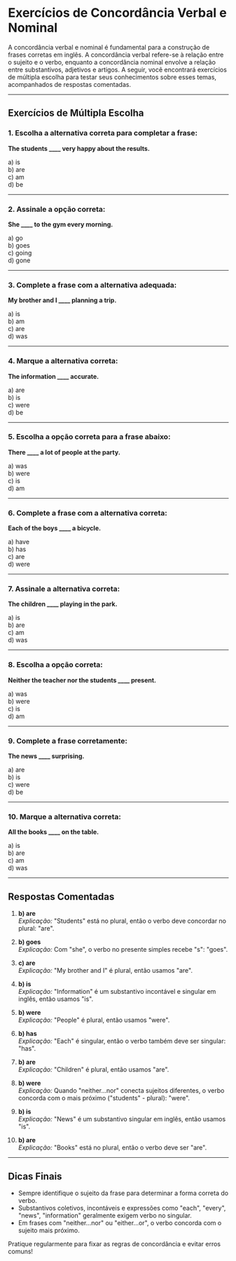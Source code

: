 
# Exercícios de Concordância Verbal e Nominal

A concordância verbal e nominal é fundamental para a construção de frases corretas em inglês. A concordância verbal refere-se à relação entre o sujeito e o verbo, enquanto a concordância nominal envolve a relação entre substantivos, adjetivos e artigos. A seguir, você encontrará exercícios de múltipla escolha para testar seus conhecimentos sobre esses temas, acompanhados de respostas comentadas.

---

## Exercícios de Múltipla Escolha

### 1. Escolha a alternativa correta para completar a frase:

**The students ____ very happy about the results.**

a) is  
b) are  
c) am  
d) be  

---

### 2. Assinale a opção correta:

**She ____ to the gym every morning.**

a) go  
b) goes  
c) going  
d) gone  

---

### 3. Complete a frase com a alternativa adequada:

**My brother and I ____ planning a trip.**

a) is  
b) am  
c) are  
d) was  

---

### 4. Marque a alternativa correta:

**The information ____ accurate.**

a) are  
b) is  
c) were  
d) be  

---

### 5. Escolha a opção correta para a frase abaixo:

**There ____ a lot of people at the party.**

a) was  
b) were  
c) is  
d) am  

---

### 6. Complete a frase com a alternativa correta:

**Each of the boys ____ a bicycle.**

a) have  
b) has  
c) are  
d) were  

---

### 7. Assinale a alternativa correta:

**The children ____ playing in the park.**

a) is  
b) are  
c) am  
d) was  

---

### 8. Escolha a opção correta:

**Neither the teacher nor the students ____ present.**

a) was  
b) were  
c) is  
d) am  

---

### 9. Complete a frase corretamente:

**The news ____ surprising.**

a) are  
b) is  
c) were  
d) be  

---

### 10. Marque a alternativa correta:

**All the books ____ on the table.**

a) is  
b) are  
c) am  
d) was  

---

## Respostas Comentadas

1. **b) are**  
   *Explicação:* "Students" está no plural, então o verbo deve concordar no plural: "are".

2. **b) goes**  
   *Explicação:* Com "she", o verbo no presente simples recebe "s": "goes".

3. **c) are**  
   *Explicação:* "My brother and I" é plural, então usamos "are".

4. **b) is**  
   *Explicação:* "Information" é um substantivo incontável e singular em inglês, então usamos "is".

5. **b) were**  
   *Explicação:* "People" é plural, então usamos "were".

6. **b) has**  
   *Explicação:* "Each" é singular, então o verbo também deve ser singular: "has".

7. **b) are**  
   *Explicação:* "Children" é plural, então usamos "are".

8. **b) were**  
   *Explicação:* Quando "neither...nor" conecta sujeitos diferentes, o verbo concorda com o mais próximo ("students" - plural): "were".

9. **b) is**  
   *Explicação:* "News" é um substantivo singular em inglês, então usamos "is".

10. **b) are**  
    *Explicação:* "Books" está no plural, então o verbo deve ser "are".

---

## Dicas Finais

- Sempre identifique o sujeito da frase para determinar a forma correta do verbo.
- Substantivos coletivos, incontáveis e expressões como "each", "every", "news", "information" geralmente exigem verbo no singular.
- Em frases com "neither...nor" ou "either...or", o verbo concorda com o sujeito mais próximo.

Pratique regularmente para fixar as regras de concordância e evitar erros comuns!
```
